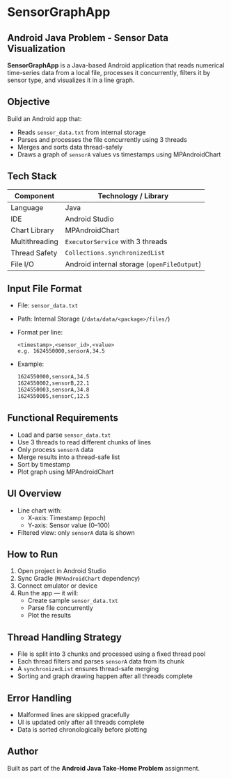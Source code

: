 

# SensorGraphApp

##  Android Java Problem - Sensor Data Visualization

**SensorGraphApp** is a Java-based Android application that reads numerical time-series data from a local file, processes it concurrently, filters it by sensor type, and visualizes it in a line graph.



## Objective

Build an Android app that:

-  Reads `sensor_data.txt` from internal storage
-  Parses and processes the file concurrently using 3 threads
-  Merges and sorts data thread-safely
-  Draws a graph of `sensorA` values vs timestamps using MPAndroidChart


##  Tech Stack

| Component      | Technology / Library                   |
|----------------|-----------------------------------------|
| Language       | Java                                   |
| IDE            | Android Studio                         |
| Chart Library  | MPAndroidChart                         |
| Multithreading | `ExecutorService` with 3 threads       |
| Thread Safety  | `Collections.synchronizedList`         |
| File I/O       | Android internal storage (`openFileOutput`) |



##  Input File Format

- File: `sensor_data.txt`
- Path: Internal Storage (`/data/data/<package>/files/`)
- Format per line:
  ```
  <timestamp>,<sensor_id>,<value>
  e.g. 1624550000,sensorA,34.5
  ```

- Example:
  ```txt
  1624550000,sensorA,34.5
  1624550002,sensorB,22.1
  1624550003,sensorA,34.8
  1624550005,sensorC,12.5
  ```


## Functional Requirements

- Load and parse `sensor_data.txt`
- Use 3 threads to read different chunks of lines
- Only process `sensorA` data
- Merge results into a thread-safe list
- Sort by timestamp
- Plot graph using MPAndroidChart



##  UI Overview

- Line chart with:
  - X-axis: Timestamp (epoch)
  - Y-axis: Sensor value (0–100)
- Filtered view: only `sensorA` data is shown



##  How to Run

1. Open project in Android Studio
2. Sync Gradle (`MPAndroidChart` dependency)
3. Connect emulator or device
4. Run the app — it will:
   - Create sample `sensor_data.txt`
   - Parse file concurrently
   - Plot the results



## Thread Handling Strategy

- File is split into 3 chunks and processed using a fixed thread pool
- Each thread filters and parses `sensorA` data from its chunk
- A `synchronizedList` ensures thread-safe merging
- Sorting and graph drawing happen after all threads complete



## Error Handling

- Malformed lines are skipped gracefully
- UI is updated only after all threads complete
- Data is sorted chronologically before plotting




## Author

Built as part of the **Android Java Take-Home Problem** assignment.

